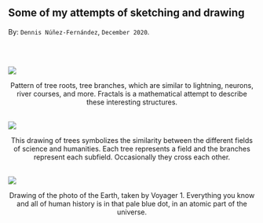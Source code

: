 
## Some of my attempts of sketching and drawing ##

By: ```Dennis Núñez-Fernández```, ```December 2020```.

<br>

<p>
<div class="row">
<!-------------------->
<main class="grid3">
<div class="oneBoxx"><br>
  <img src="https://dennishnf.github.io/posts/daily/2020-12_some-of-my-attempts-of-sketching-and-drawing/image003_.jpg">
  <p style="text-align:center;">Pattern of tree roots, tree branches, which are similar to lightning, neurons, river courses, and more. Fractals is a mathematical attempt to describe these interesting structures.</p>
</div>
<div class="oneBoxx"><br>
  <img src="https://dennishnf.github.io/posts/daily/2020-12_some-of-my-attempts-of-sketching-and-drawing/image002_.jpg">
  <p style="text-align:center;">This drawing of trees symbolizes the similarity between the different fields of science and humanities. Each tree represents a field and the branches represent each subfield. Occasionally they cross each other.</p>
</div>
<div class="oneBoxx"><br>
  <img src="https://dennishnf.github.io/posts/daily/2020-12_some-of-my-attempts-of-sketching-and-drawing/image001_.jpg">
  <p style="text-align:center;">Drawing of the photo of the Earth, taken by Voyager 1. Everything you know and all of human history is in that pale blue dot, in an atomic part of the universe.</p>
</div>
</main>
<!-------------------->
</div>
</p>